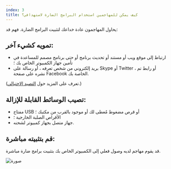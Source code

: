 ```yaml
---
index: 3
title: كيف يمكن للمهاجمين استخدام البرامج الضارة لاستهدافي؟
---
```

يحاول المهاجمون عادة خداعك لتثبيت البرامج الضارة. فهم قد:

## تمويه كشيء آخر:

*   ارتباط إلى موقع ويب أو مستند أو تحديث برنامج أو حتى برنامج مصمم للمساعدة في تأمين جهاز الكمبيوتر الخاص بك ؛
*   بريد إلكتروني من شخص تعرفه ، أو رسالة على Skype أو Twitter ، أو رابط تم نشره على صفحة Facebook الخاصة بك.

(تعرف على المزيد حول [التصيد الاحتيالي](umbrella://communications/phishing).)

## تصيب الوسائط القابلة للإزالة:

*   مفتاح USB أو قرص مضغوط مُعطى لك أو موجود بالقرب من مكتبك ؛
*   الأقراص الصلبة الخارجية ؛
*   جهاز متصل بجهاز كمبيوتر لشحنه.

## قم بتثبيته مباشرة:

قد يقوم مهاجم لديه وصول فعلي إلى الكمبيوتر الخاص بك بتثبيت برامج ضارة مباشرة.

![صورة](malware3.png)